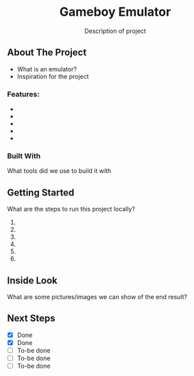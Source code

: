 
<h1 align="center">Gameboy Emulator</h1>
<p align="center">Description of project</p>

<!-- ABOUT THE PROJECT -->

## About The Project

- What is an emulator?
- Inspiration for the project

### Features:

- 
- 
- 
- 
- 

### Built With

What tools did we use to build it with

<!-- GETTING STARTED -->

## Getting Started

What are the steps to run this project locally?

1. 
2. 
3. 
4. 
5. 
6. 


## Inside Look

What are some pictures/images we can show of the end result?

## Next Steps

- [x] Done
- [x] Done
- [ ] To-be done
- [ ] To-be done
- [ ] To-be done
